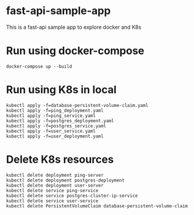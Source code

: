 # fast-api-sample-app
This is a fast-api sample app to explore docker and K8s 

# Run using docker-compose 
```
docker-compose up --build
```

# Run using K8s in local
```
kubectl apply -f=database-persistent-volume-claim.yaml
kubectl apply -f=ping_deployment.yaml
kubectl apply -f=ping_service.yaml
kubectl apply -f=postgres_deployment.yaml
kubectl apply -f=postgres_service.yaml
kubectl apply -f=user_service.yaml
kubectl apply -f=user_deployment.yaml
```

# Delete K8s resources
```
kubectl delete deployment ping-server
kubectl delete deployment postgres-deployment
kubectl delete deployment user-server
kubectl delete service ping-service 
kubectl delete service postgres-cluster-ip-service
kubectl delete service user-service
kubectl delete PersistentVolumeClaim database-persistent-volume-claim
```
